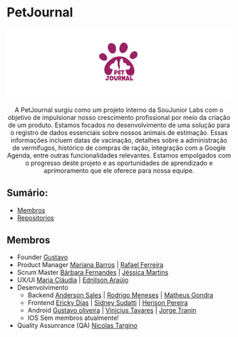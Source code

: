 # PetJournal 
![Details web](https://github.com/PetJournal/.github/raw/main/profile/logo-petjournal.png)

<p align="center">A PetJournal surgiu como um projeto interno da SouJunior Labs com o objetivo de impulsionar nosso crescimento profissional por meio da criação de um produto. Estamos focados no desenvolvimento de uma solução para o registro de dados essenciais sobre nossos animais de estimação. Essas informações incluem datas de vacinação, detalhes sobre a administração de vermífugos, histórico de compras de ração, integração com a Google Agenda, entre outras funcionalidades relevantes. Estamos empolgados com o progresso deste projeto e as oportunidades de aprendizado e aprimoramento que ele oferece para nossa equipe.</p>


## Sumário: 
 - [Membros](#membros)
 - [Repositorios](https://github.com/orgs/PetJournal/repositories)

## Membros
- Founder [Gustavo](https://www.linkedin.com/in/gusoliveira21/)
- Product Manager [Mariana Barros](https://www.linkedin.com/in/barrosmmoura/) | [Rafael Ferreira](https://www.linkedin.com/in/raafaferreira/)
- Scrum Master [Bárbara Fernandes](www.linkedin.com.br/in/febarbarasouza) | [Jéssica Martins](https://www.linkedin.com/in/j%C3%A9ssica-maria-silva-martins-354656134/)
- UX/UI [Maria Cláudia](https://www.linkedin.com/in/mariaclaudiabraga/) | [Ednilson Araújo](https://www.linkedin.com/in/ednilsonaraujo/)
- Desenvolvimento 
   - Backend [Anderson Sales](https://www.linkedin.com/in/joseandersonsales/) | [Rodrigo Meneses](https://www.linkedin.com/in/rodrigofmeneses/) | [Matheus Gondra](https://www.linkedin.com/in/matheus-gondra-a187a81a3/)
   - Frontend [Ericky Dias](https://www.linkedin.com/in/erickydias/) | [Sidney Sudatti](https://www.linkedin.com/in/sidney-sudatti/) | [Herison Pereira](https://www.linkedin.com/in/herison/)
   - Android [Gustavo oliveira](https://www.linkedin.com/in/gusoliveira21/) | [Vinicius Tavares](https://www.linkedin.com/in/vinicius-santos-b217b5168/) | [Jorge Tranin](https://www.linkedin.com/in/antonio-jorge-garcia-tranin-1566b91a2/)
   - IOS Sem membros atualmente!
- Quality Assunrance (QA) [Nicolas Targino](https://www.linkedin.com/in/nicolas-targino/) 
